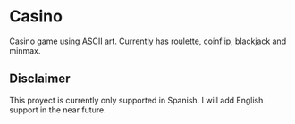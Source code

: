 # Casino
Casino game using ASCII art. Currently has roulette, coinflip, blackjack and minmax.

## Disclaimer

This proyect is currently only supported in Spanish. I will add English support in the near future.

